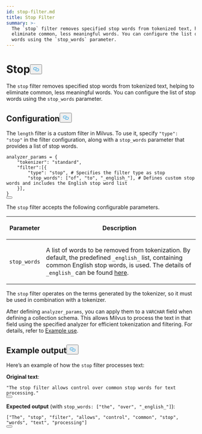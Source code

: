 ```yaml
---
id: stop-filter.md
title: Stop​ Filter
summary: >-
  The `stop` filter removes specified stop words from tokenized text, helping to
  eliminate common, less meaningful words. You can configure the list of stop
  words using the `stop_words` parameter.
---
```

<h1 id="Stop​" class="common-anchor-header">Stop​<button data-href="#Stop​" class="anchor-icon" translate="no">
      <svg translate="no"
        aria-hidden="true"
        focusable="false"
        height="20"
        version="1.1"
        viewBox="0 0 16 16"
        width="16"
      >
        <path
          fill="#0092E4"
          fill-rule="evenodd"
          d="M4 9h1v1H4c-1.5 0-3-1.69-3-3.5S2.55 3 4 3h4c1.45 0 3 1.69 3 3.5 0 1.41-.91 2.72-2 3.25V8.59c.58-.45 1-1.27 1-2.09C10 5.22 8.98 4 8 4H4c-.98 0-2 1.22-2 2.5S3 9 4 9zm9-3h-1v1h1c1 0 2 1.22 2 2.5S13.98 12 13 12H9c-.98 0-2-1.22-2-2.5 0-.83.42-1.64 1-2.09V6.25c-1.09.53-2 1.84-2 3.25C6 11.31 7.55 13 9 13h4c1.45 0 3-1.69 3-3.5S14.5 6 13 6z"
        ></path>
      </svg>
    </button></h1><p>The <code translate="no">stop</code> filter removes specified stop words from tokenized text, helping to eliminate common, less meaningful words. You can configure the list of stop words using the <code translate="no">stop_words</code> parameter.​</p>
<h2 id="Configuration​" class="common-anchor-header">Configuration​<button data-href="#Configuration​" class="anchor-icon" translate="no">
      <svg translate="no"
        aria-hidden="true"
        focusable="false"
        height="20"
        version="1.1"
        viewBox="0 0 16 16"
        width="16"
      >
        <path
          fill="#0092E4"
          fill-rule="evenodd"
          d="M4 9h1v1H4c-1.5 0-3-1.69-3-3.5S2.55 3 4 3h4c1.45 0 3 1.69 3 3.5 0 1.41-.91 2.72-2 3.25V8.59c.58-.45 1-1.27 1-2.09C10 5.22 8.98 4 8 4H4c-.98 0-2 1.22-2 2.5S3 9 4 9zm9-3h-1v1h1c1 0 2 1.22 2 2.5S13.98 12 13 12H9c-.98 0-2-1.22-2-2.5 0-.83.42-1.64 1-2.09V6.25c-1.09.53-2 1.84-2 3.25C6 11.31 7.55 13 9 13h4c1.45 0 3-1.69 3-3.5S14.5 6 13 6z"
        ></path>
      </svg>
    </button></h2><p>The <code translate="no">length</code> filter is a custom filter in Milvus. To use it, specify <code translate="no">&quot;type&quot;: &quot;stop&quot;</code> in the filter configuration, along with a <code translate="no">stop_words</code> parameter that provides a list of stop words.​</p>
<pre><code translate="no" class="language-python">analyzer_params = {​
    <span class="hljs-string">&quot;tokenizer&quot;</span>: <span class="hljs-string">&quot;standard&quot;</span>,​
    <span class="hljs-string">&quot;filter&quot;</span>:[{​
        <span class="hljs-string">&quot;type&quot;</span>: <span class="hljs-string">&quot;stop&quot;</span>, <span class="hljs-comment"># Specifies the filter type as stop​</span>
        <span class="hljs-string">&quot;stop_words&quot;</span>: [<span class="hljs-string">&quot;of&quot;</span>, <span class="hljs-string">&quot;to&quot;</span>, <span class="hljs-string">&quot;_english_&quot;</span>], <span class="hljs-comment"># Defines custom stop words and includes the English stop word list​</span>
    }],​
}​
<button class="copy-code-btn"></button></code></pre>
<p>The <code translate="no">stop</code> filter accepts the following configurable parameters.​</p>
<table data-block-token="RvK3dMx74obnmXxlMe3cz6W1nUf"><thead><tr><th data-block-token="SRJcd5Os3oLiJyxkT6UcDba0nrb" colspan="1" rowspan="1"><p data-block-token="IBSbdC1ByokHmnxDXomccXXJnmh">Parameter​</p>
</th><th data-block-token="V9fZd2VX7oCaeDxy8fKcDnGpnId" colspan="1" rowspan="1"><p data-block-token="FCA5dw1JEoRB2ExZpYwc8O47nld">Description​</p>
</th></tr></thead><tbody><tr><td data-block-token="AO5idkJ6pobnMmxcDBjcw4T1ngh" colspan="1" rowspan="1"><p data-block-token="ZnnGd5pOloVEBkxy0ZNcPmxen2g"><code translate="no">stop_words</code>​</p>
</td><td data-block-token="OaeWdJElZowPJrxzIFccUVoYn22" colspan="1" rowspan="1"><p data-block-token="LWBNdMr8fokmXnxpL5cc9z8Pntd">A list of words to be removed from tokenization. By default, the predefined <code translate="no">_english_</code> list, containing common English stop words, is used. The details of <code translate="no">_english_</code> can be found <a href="https://github.com/milvus-io/milvus/blob/master/internal/core/thirdparty/tantivy/tantivy-binding/src/stop_words.rs">here</a>.​</p>
</td></tr></tbody></table>
<p>The <code translate="no">stop</code> filter operates on the terms generated by the tokenizer, so it must be used in combination with a tokenizer.</p>
<p>After defining <code translate="no">analyzer_params</code>, you can apply them to a <code translate="no">VARCHAR</code> field when defining a collection schema. This allows Milvus to process the text in that field using the specified analyzer for efficient tokenization and filtering. For details, refer to <a href="/docs/de/analyzer-overview.md#Example-use">Example use</a>.​</p>
<h2 id="Example-output​" class="common-anchor-header">Example output​<button data-href="#Example-output​" class="anchor-icon" translate="no">
      <svg translate="no"
        aria-hidden="true"
        focusable="false"
        height="20"
        version="1.1"
        viewBox="0 0 16 16"
        width="16"
      >
        <path
          fill="#0092E4"
          fill-rule="evenodd"
          d="M4 9h1v1H4c-1.5 0-3-1.69-3-3.5S2.55 3 4 3h4c1.45 0 3 1.69 3 3.5 0 1.41-.91 2.72-2 3.25V8.59c.58-.45 1-1.27 1-2.09C10 5.22 8.98 4 8 4H4c-.98 0-2 1.22-2 2.5S3 9 4 9zm9-3h-1v1h1c1 0 2 1.22 2 2.5S13.98 12 13 12H9c-.98 0-2-1.22-2-2.5 0-.83.42-1.64 1-2.09V6.25c-1.09.53-2 1.84-2 3.25C6 11.31 7.55 13 9 13h4c1.45 0 3-1.69 3-3.5S14.5 6 13 6z"
        ></path>
      </svg>
    </button></h2><p>Here’s an example of how the <code translate="no">stop</code> filter processes text:​</p>
<p><strong>Original text</strong>:​</p>
<pre><code translate="no" class="language-python"><span class="hljs-string">&quot;The stop filter allows control over common stop words for text processing.&quot;</span>​
<button class="copy-code-btn"></button></code></pre>
<p><strong>Expected output</strong> (with <code translate="no">stop_words: [&quot;the&quot;, &quot;over&quot;, &quot;_english_&quot;]</code>):​</p>
<pre><code translate="no" class="language-python">[<span class="hljs-string">&quot;The&quot;</span>, <span class="hljs-string">&quot;stop&quot;</span>, <span class="hljs-string">&quot;filter&quot;</span>, <span class="hljs-string">&quot;allows&quot;</span>, <span class="hljs-string">&quot;control&quot;</span>, <span class="hljs-string">&quot;common&quot;</span>, <span class="hljs-string">&quot;stop&quot;</span>, <span class="hljs-string">&quot;words&quot;</span>, <span class="hljs-string">&quot;text&quot;</span>, <span class="hljs-string">&quot;processing&quot;</span>]​
<button class="copy-code-btn"></button></code></pre>

